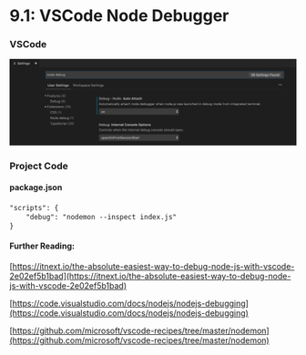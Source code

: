 # 9.1: VSCode Node Debugger

### VSCode

![](../.gitbook/assets/auto-attach.png)

### Project Code

#### package.json

```text
"scripts": {
    "debug": "nodemon --inspect index.js"
}
```

#### Further Reading:

[https://itnext.io/the-absolute-easiest-way-to-debug-node-js-with-vscode-2e02ef5b1bad](https://itnext.io/the-absolute-easiest-way-to-debug-node-js-with-vscode-2e02ef5b1bad)

[https://code.visualstudio.com/docs/nodejs/nodejs-debugging](https://code.visualstudio.com/docs/nodejs/nodejs-debugging)

[https://github.com/microsoft/vscode-recipes/tree/master/nodemon](https://github.com/microsoft/vscode-recipes/tree/master/nodemon)





